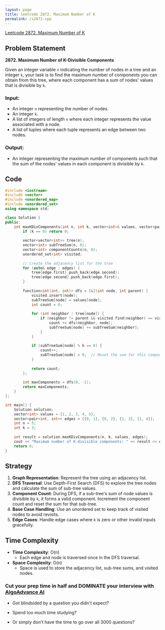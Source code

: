 ```yaml
---
layout: page
title: leetcode 2872. Maximum Number of K
permalink: /s2872-cpp
---
```

[Leetcode 2872. Maximum Number of K](https://algoadvance.github.io/algoadvance/l2872)
## Problem Statement

**2872. Maximum Number of K-Divisible Components**

Given an integer variable `n` indicating the number of nodes in a tree and an integer `k`, your task is to find the maximum number of components you can obtain from this tree, where each component has a sum of nodes' values that is divisible by `k`.

### Input:
- An integer `n` representing the number of nodes.
- An integer `k`.
- A list of integers of length `n` where each integer represents the value associated with a node.
- A list of tuples where each tuple represents an edge between two nodes.

### Output:
- An integer representing the maximum number of components such that the sum of the nodes' values in each component is divisible by `k`.

## Code

```cpp
#include <iostream>
#include <vector>
#include <unordered_map>
#include <unordered_set>
using namespace std;

class Solution {
public:
    int maxKDivComponents(int n, int k, vector<int>& values, vector<pair<int, int>>& edges) {
        if (k == 0) return 0;
        
        vector<vector<int>> tree(n);
        vector<int> subTreeSum(n, 0);
        vector<int> componentCounts(n, 0);
        unordered_set<int> visited;
        
        // Create the adjacency list for the tree
        for (auto& edge : edges) {
            tree[edge.first].push_back(edge.second);
            tree[edge.second].push_back(edge.first);
        }
        
        function<int(int, int)> dfs = [&](int node, int parent) {
            visited.insert(node);
            subTreeSum[node] = values[node];
            int count = 0;
            
            for (int neighbor : tree[node]) {
                if (neighbor != parent && visited.find(neighbor) == visited.end()) {
                    count += dfs(neighbor, node);
                    subTreeSum[node] += subTreeSum[neighbor];
                }
            }
            
            if (subTreeSum[node] % k == 0) {
                count++;
                subTreeSum[node] = 0;  // Reset the sum for this component
            }
            
            return count;
        };
        
        int maxComponents = dfs(0, -1);
        return maxComponents;
    }
};

int main() {
    Solution solution;
    vector<int> values = {1, 2, 3, 4, 5};
    vector<pair<int, int>> edges = {{0, 1}, {0, 2}, {1, 3}, {1, 4}};
    int n = 5;
    int k = 3;
    
    int result = solution.maxKDivComponents(n, k, values, edges);
    cout << "Maximum number of K-divisible components: " << result << endl;
    return 0;
}
```

## Strategy

1. **Graph Representation**: Represent the tree using an adjacency list.
2. **DFS Traversal**: Use Depth-First Search (DFS) to explore the tree nodes and calculate the sum of sub-tree values.
3. **Component Count**: During DFS, if a sub-tree's sum of node values is divisible by `k`, it forms a valid component. Increment the component count and reset the sum for that sub-tree.
4. **Base Case Handling**: Use an unordered set to keep track of visited nodes to avoid revisits.
5. **Edge Cases**: Handle edge cases where `k` is zero or other invalid inputs gracefully.

## Time Complexity

- **Time Complexity**: O(n)
  - Each edge and node is traversed once in the DFS traversal.
- **Space Complexity**: O(n)
  - Space is used to store the adjacency list, sub-tree sums, and visited nodes.


### Cut your prep time in half and DOMINATE your interview with [AlgoAdvance AI](https://algoAdvance.com)

- Got blindsided by a question you didn't expect?

- Spend too much time studying?

- Or simply don't have the time to go over all 3000 questions?

